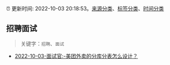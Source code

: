 :alarm_clock: 更新时间: 2022-10-03 20:18:53。[来源分类](../README.md)、[标签分类](../TAGS.md)、[时间分类](../TIMELINE.md)

## 招聘面试


> 关键字：`招聘`、`面试`



- [2022-10-03-面试官:-美团外卖的分库分表怎么设计？](https://toutiao.io/k/5u4v9wc) 